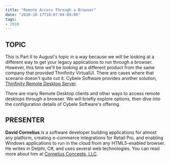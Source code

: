 ```yaml
---
title: "Remote Access Through a Browser"
date: "2018-10-17T18:07:04-08:00"
tags:
- 2018
---
```


## TOPIC ##

This is Part II to August's topic in a way because we will be looking at a different way to get your legacy applications to run through a browser. However, this time we'll be looking at a different product from the same company that provided Thinfinity VirtualUI. There are cases where that scenario doesn't quite cut it. Cybele Software provides another solution, [Thinfinity Remote Desktop Server](https://www.cybelesoft.com/thinfinity/remote-desktop/server).

There are many Remote Desktop clients and other ways to access remote desktops through a browser.  We will briefly explore options, then dive into the configuration details of Cybele Software's offering.

## PRESENTER ##

**David Cornelius** is a software developer building applications for almost any platform, creating e-commerce integrations for Retail Pro, and enabling Windows applications to run in the cloud from any HTML5-enabled browser. He writes in Delphi, C#, and uses several web technologies. You can read more about him at [Cornelius Concepts, LLC](https://corneliusconcepts.com).
